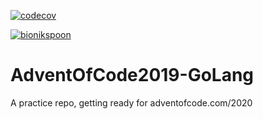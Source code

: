 [![codecov](https://codecov.io/gh/bionikspoon/AdventOfCode2019-GoLang/branch/main/graph/badge.svg?token=N1JHDHYZX5)](https://codecov.io/gh/bionikspoon/AdventOfCode2019-GoLang)

[![bionikspoon](https://circleci.com/gh/bionikspoon/AdventOfCode2019-GoLang.svg?style=svg)](https://circleci.com/gh/bionikspoon/AdventOfCode2019-GoLang)

# AdventOfCode2019-GoLang
A practice repo, getting ready for adventofcode.com/2020
